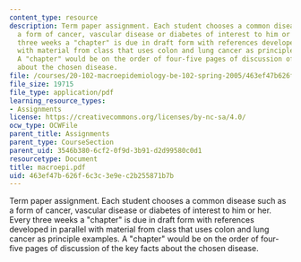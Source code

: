 ```yaml
---
content_type: resource
description: Term paper assignment. Each student chooses a common disease such as
  a form of cancer, vascular disease or diabetes of interest to him or her. Every
  three weeks a "chapter" is due in draft form with references developed in parallel
  with material from class that uses colon and lung cancer as principle examples.
  A "chapter" would be on the order of four-five pages of discussion of the key facts
  about the chosen disease.
file: /courses/20-102-macroepidemiology-be-102-spring-2005/463ef47b626f6c3c3e9ec2b255871b7b_macroepi.pdf
file_size: 19715
file_type: application/pdf
learning_resource_types:
- Assignments
license: https://creativecommons.org/licenses/by-nc-sa/4.0/
ocw_type: OCWFile
parent_title: Assignments
parent_type: CourseSection
parent_uid: 3546b380-6cf2-0f9d-3b91-d2d99580c0d1
resourcetype: Document
title: macroepi.pdf
uid: 463ef47b-626f-6c3c-3e9e-c2b255871b7b
---
```

Term paper assignment. Each student chooses a common disease such as a form of cancer, vascular disease or diabetes of interest to him or her. Every three weeks a "chapter" is due in draft form with references developed in parallel with material from class that uses colon and lung cancer as principle examples. A "chapter" would be on the order of four-five pages of discussion of the key facts about the chosen disease.